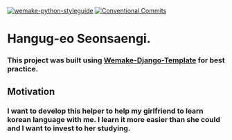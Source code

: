 [![wemake-python-styleguide](https://img.shields.io/badge/style-wemake-000000.svg)](https://github.com/wemake-services/wemake-python-styleguide)
[![Conventional Commits](https://img.shields.io/badge/Conventional%20Commits-1.0.0-yellow.svg)](https://conventionalcommits.org)

# Hangug-eo Seonsaengi.

### This project was built using [Wemake-Django-Template](https://github.com/wemake-services/wemake-django-template) for best practice.

## Motivation

### I want to develop this helper to help my girlfriend to learn korean language with me. I learn it more easier than she could and I want to invest to her studying.
